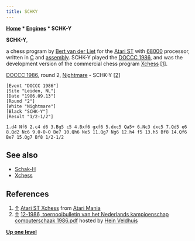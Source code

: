 ```yaml
---
title: SCHKY
---
```

**[Home](Home "Home") \* [Engines](Engines "Engines") \* SCHK-Y**


**SCHK-Y**,  

a chess program by [Bert van der Liet](index.php?title=Bert_van_der_Liet&action=edit&redlink=1 "Bert van der Liet (page does not exist)") for the [Atari ST](Atari_ST "Atari ST") with [68000](68000 "68000") processor, written in [C](C "C") and [assembly](Assembly "Assembly"). SCHK-Y played the [DOCCC 1986](DOCCC_1986 "DOCCC 1986"), and was the development version of the commercial chess program [Xchess](XChess "XChess") <a id="cite-note-1" href="#cite-ref-1">[1]</a>.






[DOCCC 1986](DOCCC_1986 "DOCCC 1986"), round 2, [Nightmare](Nightmare_NL "Nightmare NL") - SCHK-Y <a id="cite-note-2" href="#cite-ref-2">[2]</a>




```
[Event "DOCCC 1986"]
[Site "Leiden, NL"]
[Date "1986.09.13"]
[Round "2"]
[White "Nightmare"]
[Black "SCHK-Y"]
[Result "1/2-1/2"]

1.d4 Nf6 2.c4 d6 3.Bg5 c5 4.Bxf6 gxf6 5.dxc5 Qa5+ 6.Nc3 dxc5 7.Qd5 e6 
8.Qd2 Nc6 9.O-O-O Be7 10.Qh6 Ne5 11.Qg7 Ng6 12.h4 f5 13.h5 Bf8 14.Qf6 
Be7 15.Qg7 Bf8 1/2-1/2

```

## See also


* [Schak-H](Schak-H "Schak-H")
* [Xchess](XChess "XChess")


## References


1. <a id="cite-ref-1" href="#cite-note-1">↑</a> [Atari ST Xchess](http://www.atarimania.com/game-atari-st-xchess_28576.html) from [Atari Mania](http://www.atarimania.com/index.html)
2. <a id="cite-ref-2" href="#cite-note-2">↑</a> [12-1986, toernooibulletin van het Nederlands kampioenschap computerschaak 1986.pdf](http://www.schaakcomputers.nl/hein_veldhuis/database/files/12-1986,%20toernooibulletin%20van%20het%20Nederlands%20kampioenschap%20computerschaak%201986.pdf) hosted by [Hein Veldhuis](Hein_Veldhuis "Hein Veldhuis")

**[Up one level](Engines "Engines")**







 
